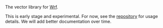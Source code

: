 The vector library for [Wrf](https://github.com/janpaul123/wrflib).

This is early stage and experimental. For now, see the [repository](https://github.com/janpaul123/wrflib) for usage details. We will add better documentation over time.

